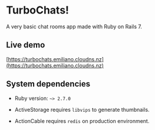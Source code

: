 # TurboChats!

A very basic chat rooms app made with Ruby on Rails 7.

## Live demo

[https://turbochats.emiliano.cloudns.nz](https://turbochats.emiliano.cloudns.nz)

## System dependencies

* Ruby version: `~> 2.7.0`

* ActiveStorage requires `libvips` to generate thumbnails.

* ActionCable requires `redis` on production environment.